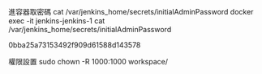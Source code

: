 進容器取密碼
cat /var/jenkins_home/secrets/initialAdminPassword
docker exec -it jenkins-jenkins-1 cat /var/jenkins_home/secrets/initialAdminPassword

0bba25a73153492f909d61588d143578

權限設置
sudo chown -R 1000:1000 workspace/
